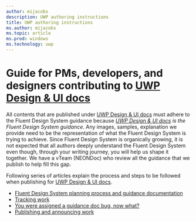 ```yaml
---
author: mijacobs
description: UWP authoring instructions
title: UWP authoring instructions
ms.author: mijacobs
ms.topic: article
ms.prod: windows
ms.technology: uwp
---
```

# Guide for PMs, developers, and designers contributing to [UWP Design & UI docs](https://developer.microsoft.com/en-us/windows/apps/design)

All contents that are published under [UWP Design & UI docs](https://developer.microsoft.com/en-us/windows/apps/design) must adhere to the Fluent Design System guidance because *[UWP Design & UI docs](https://developer.microsoft.com/en-us/windows/apps/design) is the Fluent Design System guidance*. Any images, samples, explanation we provide need to be the representation of what the Fluent Design System is trying to achieve. Since Fluent Design System is organically growing, it is not expected that all authors deeply understand the Fluent Design System even though, through your writing journey, you will help us shape it together. We have a vTeam (NEONDoc) who review all the guidance that we publish to help fill this gap.

Following series of articles explain the process and steps to be followed when publishing for [UWP Design & UI docs](https://developer.microsoft.com/en-us/windows/apps/design).

- [Fluent Design System planning process and guidance documentation](relationship.md)
- [Tracking work](tracking.md)
- [You were assigned a guidance doc bug, now what?](authoring.md)
- [Publishing and announcing work](publishing-and-announcing.md)




